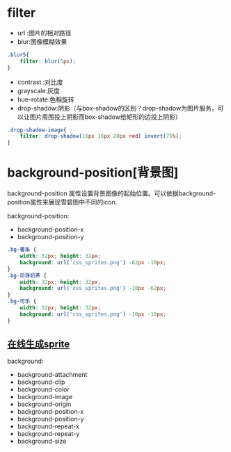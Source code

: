 # filter
- url :图片的相对路径
- blur:图像模糊效果
```css
.blur5{
    filter: blur(5px);
}
```
- contrast :对比度
- grayscale:灰度
- hue-rotate:色相旋转
- drop-shadow:阴影（与box-shadow的区别？drop-shadow为图片服务，可以让图片周围投上阴影而box-shadow给矩形的边投上阴影）
```css
.drop-shadow-image{
    filter: drop-shadow(16px 16px 20px red) invert(75%);
}
```
# background-position[背景图]
background-position 属性设置背景图像的起始位置。可以依据background-position属性来展现雪碧图中不同的icon. 

background-position:
- background-position-x
- background-position-y

```css
.bg-薯条 {
    width: 32px; height: 32px;
    background: url('css_sprites.png') -62px -10px;
}
.bg-珍珠奶茶 {
    width: 32px; height: 32px;
    background: url('css_sprites.png') -10px -62px;
}
.bg-可乐 {
    width: 32px; height: 32px;
    background: url('css_sprites.png') -10px -10px;
}
```
## [在线生成sprite](https://www.toptal.com/developers/css/sprite-generator)

background:
- background-attachment
- background-clip
- background-color
- background-image
- background-origin
- background-position-x
- background-position-y
- background-repeat-x
- background-repeat-y
- background-size